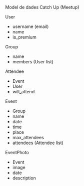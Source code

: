 Model de dades Catch Up (Meetup)

User
- username (email)
- name
- is_premium

Group
- name
- members (User list)

Attendee
- Event
- User
- will_attend

Event
- Group
- name
- date
- time
- place
- max_attendees
- attendees (Attendee list)

EventPhoto
- Event
- image
- date
- description
